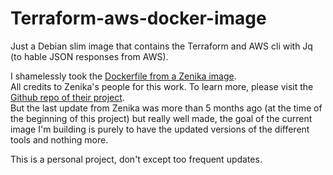 # Terraform-aws-docker-image  

Just a Debian slim image that contains the Terraform and AWS cli with Jq (to hable JSON responses from AWS). 

I shamelessly took the [Dockerfile from a Zenika image](https://github.com/zenika-open-source/terraform-aws-cli/blob/master/Dockerfile).  
All credits to Zenika's people for this work. To learn more, please visit the [Github repo of their project](https://github.com/zenika-open-source/terraform-aws-cli).  
But the last update from Zenika was more than 5 months ago (at the time of the beginning of this project) but really well made, the goal of the current image I'm building is purely to have the updated versions of the different tools and nothing more.  

This is a personal project, don't except too frequent updates.  